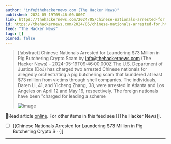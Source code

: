 ```yaml
---
author: "info@thehackernews.com (The Hacker News)"
published: 2024-05-19T09:46:00.000Z
link: https://thehackernews.com/2024/05/chinese-nationals-arrested-for.html
id: https://thehackernews.com/2024/05/chinese-nationals-arrested-for.html
feed: "The Hacker News"
tags: []
pinned: false
---
```

> [!abstract] Chinese Nationals Arrested for Laundering $73 Million in Pig Butchering Crypto Scam by info@thehackernews.com (The Hacker News) - 2024-05-19T09:46:00.000Z
> The U.S. Department of Justice (DoJ) has charged two arrested Chinese nationals for allegedly orchestrating a pig butchering scam that laundered at least $73 million from victims through shell companies. The individuals, Daren Li, 41, and Yicheng Zhang, 38, were arrested in Atlanta and Los Angeles on April 12 and May 16, respectively. The foreign nationals have been "charged for leading a scheme
>
> ![image](https://blogger.googleusercontent.com/img/b/R29vZ2xl/AVvXsEgYY-3t_2tEUCVX41dZcLK7NZIikQ7t63JtNS5jX7NbaaimvXybHsXlveMWPFT7QoHTxI9pM4DTdCije4sDSd7Yt6c46gYuudMKp1Ud0L92UBMhLd_6-0_QldH6ucXCnWnOEbzO52dMTHetk494taJhWkjOi6pows13Ixl-zhXBPBkCiAt8k9kD51LsiNip/s1600/pig.png)

🔗Read article [online](https://thehackernews.com/2024/05/chinese-nationals-arrested-for.html). For other items in this feed see [[The Hacker News]].

- [ ] [[Chinese Nationals Arrested for Laundering $73 Million in Pig Butchering Crypto S⋯]]
- - -

